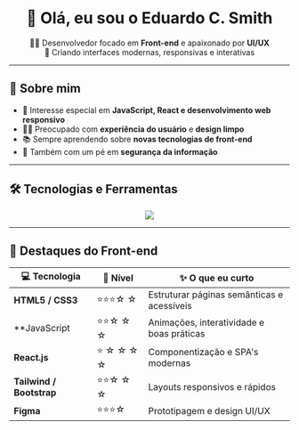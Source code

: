 <h1 align="center">🎨 Olá, eu sou o Eduardo C. Smith</h1>

<p align="center">
  👨‍💻 Desenvolvedor focado em <b>Front-end</b> e apaixonado por <b>UI/UX</b> <br>
  🚀 Criando interfaces modernas, responsivas e interativas
</p>

---

## 🌟 Sobre mim
- 🎯 Interesse especial em **JavaScript, React e desenvolvimento web responsivo**  
- 🧑‍🎨 Preocupado com **experiência do usuário** e **design limpo**  
- 📚 Sempre aprendendo sobre **novas tecnologias de front-end**  
- 🔐 Também com um pé em **segurança da informação**  

---

## 🛠️ Tecnologias e Ferramentas
<p align="center">
  <img src="https://skillicons.dev/icons?i=html,css,javascript,typescript,react,tailwind,bootstrap,figma,git,github,vscode" />
</p>

---

## 🎨 Destaques do Front-end
<div align="center">

| 💻 **Tecnologia** | 🚀 **Nível** | ✨ **O que eu curto** |
|-------------------|-------------|-----------------------|
| **HTML5 / CSS3** | ⭐⭐⭐☆ ☆ | Estruturar páginas semânticas e acessíveis |
| **JavaScript  | ⭐⭐☆ ☆ ☆ | Animações, interatividade e boas práticas |
| **React.js** | ⭐ ☆ ☆ ☆ ☆ | Componentização e SPA's modernas |
| **Tailwind / Bootstrap** | ⭐⭐☆ ☆ ☆ | Layouts responsivos e rápidos |
| **Figma** | ⭐⭐⭐☆ | Prototipagem e design UI/UX |

</div>






